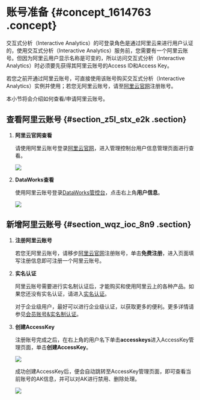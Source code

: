 # 账号准备 {#concept_1614763 .concept}

交互式分析（Interactive Analytics）的可登录角色是通过阿里云来进行用户认证的，使用交互式分析（Interactive Analytics）服务前，您需要有一个阿里云账号。但因为阿里云用户显示名称是可变的，所以访问交互式分析（Interactive Analytics）时必须要先获得其阿里云账号的Access ID和Access Key。

若您之前开通过阿里云账号，可直接使用该账号购买交互式分析（Interactive Analytics）实例并使用；若您无阿里云账号，请至[阿里云官网](https://cn.aliyun.com/?utm_content=se_798307&gclid=EAIaIQobChMI6Nq66qa55AIVhcDACh1Y7wkYEAAYASAAEgLi-_D_BwE)注册账号。

本小节将会介绍如何查看/申请阿里云账号。

## 查看阿里云账号 {#section_z5l_stx_e2k .section}

1.  **阿里云官网查看** 

    请使用阿里云账号登录[阿里云官网](https://www.aliyun.com/)，进入管理控制台用户信息管理页面进行查看。

    ![](http://static-aliyun-doc.oss-cn-hangzhou.aliyuncs.com/assets/img/1345819/156799325559284_zh-CN.png)

2.  **DataWorks查看** 

    使用阿里云账号登录[DataWorks管控台](https://ide2-cn-shanghai.data.aliyun.com/)，点击右上角**用户信息**。

    ![](http://static-aliyun-doc.oss-cn-hangzhou.aliyuncs.com/assets/img/1345819/156799325659285_zh-CN.png)


## 新增阿里云账号 {#section_wqz_ioc_8n9 .section}

1.  **注册阿里云账号** 

    若您无阿里云账号，请移步[阿里云官网](https://cn.aliyun.com)注册账号，单击**免费注册**，进入页面填写注册信息即可注册一个阿里云账号。

2.  **实名认证** 

    阿里云账号需要进行实名制认证后，才能购买和使用阿里云上的各种产品。如果您还没有实名认证，请进入[实名认证](https://account.console.aliyun.com/#/secure)。

    对于企业级用户，最好可以进行企业级认证，以获取更多的便利。更多详情请参见[会员账号&实名制认证](https://help.aliyun.com/knowledge_list/37170.html)。

3.  **创建AccessKey** 

    注册账号完成之后，在右上角的用户名下单击**accesskeys**进入AccessKey管理页面，单击**创建AccessKey**。

    ![](http://static-aliyun-doc.oss-cn-hangzhou.aliyuncs.com/assets/img/1345819/156799325655494_zh-CN.png)

    成功创建AccessKey后，便会自动跳转至AccessKey管理页面，即可查看当前账号的AK信息，并可以对AK进行禁用、删除处理。

    ![](http://static-aliyun-doc.oss-cn-hangzhou.aliyuncs.com/assets/img/1345819/156799325659286_zh-CN.png)


